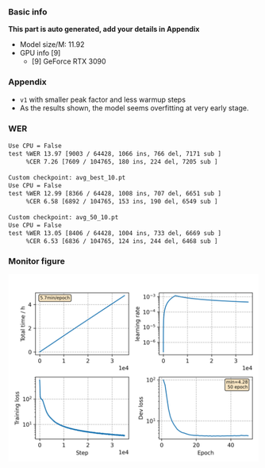 ### Basic info

**This part is auto generated, add your details in Appendix**

* Model size/M: 11.92
* GPU info \[9\]
  * \[9\] GeForce RTX 3090

### Appendix

* `v1` with smaller peak factor and less warmup steps
* As the results shown, the model seems overfitting at very early stage.

### WER
```
Use CPU = False
test %WER 13.97 [9003 / 64428, 1066 ins, 766 del, 7171 sub ]
     %CER 7.26 [7609 / 104765, 180 ins, 224 del, 7205 sub ]

Custom checkpoint: avg_best_10.pt
Use CPU = False
test %WER 12.99 [8366 / 64428, 1008 ins, 707 del, 6651 sub ]
     %CER 6.58 [6892 / 104765, 153 ins, 190 del, 6549 sub ]

Custom checkpoint: avg_50_10.pt
Use CPU = False
test %WER 13.05 [8406 / 64428, 1004 ins, 733 del, 6669 sub ]
     %CER 6.53 [6836 / 104765, 124 ins, 244 del, 6468 sub ]
```

### Monitor figure
![monitor](./monitor.png)

